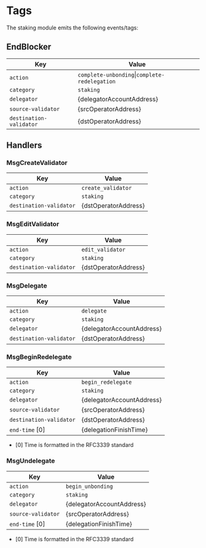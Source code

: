 # Tags

The staking module emits the following events/tags:

## EndBlocker

| Key                     | Value                                         |
|-------------------------|-----------------------------------------------|
| `action`                | `complete-unbonding`\|`complete-redelegation` |
| `category`              | `staking`                                     |
| `delegator`             | {delegatorAccountAddress}                     |
| `source-validator`      | {srcOperatorAddress}                          |
| `destination-validator` | {dstOperatorAddress}                          |

## Handlers

### MsgCreateValidator

| Key                     | Value                |
|-------------------------|----------------------|
| `action`                | `create_validator`   |
| `category`              | `staking`            |
| `destination-validator` | {dstOperatorAddress} |

### MsgEditValidator

| Key                     | Value                |
|-------------------------|----------------------|
| `action`                | `edit_validator`     |
| `category`              | `staking`            |
| `destination-validator` | {dstOperatorAddress} |

### MsgDelegate

| Key                     | Value                     |
|-------------------------|---------------------------|
| `action`                | `delegate`                |
| `category`              | `staking`                 |
| `delegator`             | {delegatorAccountAddress} |
| `destination-validator` | {dstOperatorAddress}      |

### MsgBeginRedelegate

| Key                     | Value                     |
|-------------------------|---------------------------|
| `action`                | `begin_redelegate`        |
| `category`              | `staking`                 |
| `delegator`             | {delegatorAccountAddress} |
| `source-validator`      | {srcOperatorAddress}      |
| `destination-validator` | {dstOperatorAddress}      |
| `end-time` [0]          | {delegationFinishTime}    |

* [0] Time is formatted in the RFC3339 standard

### MsgUndelegate

| Key                | Value                     |
|--------------------|---------------------------|
| `action`           | `begin_unbonding`         |
| `category`         | `staking`                 |
| `delegator`        | {delegatorAccountAddress} |
| `source-validator` | {srcOperatorAddress}      |
| `end-time` [0]     | {delegationFinishTime}    |

* [0] Time is formatted in the RFC3339 standard
